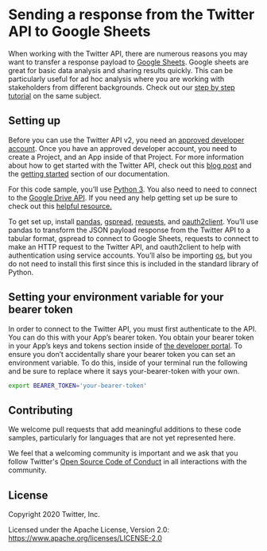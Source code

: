 # Sending a response from the Twitter API to Google Sheets
When working with the Twitter API, there are numerous reasons you may want to transfer a response payload to [Google Sheets](https://www.google.com/sheets/about/). Google sheets are great for basic data analysis and sharing results quickly. This can be particularly useful for ad hoc analysis where you are working with stakeholders from different backgrounds. Check out our [step by step tutorial](https://dev.to/twitterdev/sending-a-response-from-the-twitter-api-to-a-spreadsheet-in-google-sheets-1d9h) on the same subject.

## Setting up
Before you can use the Twitter API v2, you need an [approved developer account](https://developer.twitter.com/en/apply-for-access). Once you have an approved developer account, you need to create a Project, and an App inside of that Project. For more information about how to get started with the Twitter API, check out this [blog post](https://dev.to/twitterdev/step-by-step-guide-to-making-your-first-request-to-the-new-twitter-api-v2-42mi) and the [getting started](https://developer.twitter.com/en/docs/getting-started) section of our documentation. 

For this code sample, you’ll use [Python 3](https://www.python.org/downloads/). You also need to need to connect to the [Google Drive API](https://developers.google.com/drive). If you need any help getting set up be sure to check out this [helpful resource.](https://levelup.gitconnected.com/python-pandas-google-spreadsheet-476bd6a77f2b)

To get set up, install [pandas](https://pandas.pydata.org/), [gspread](https://gspread.readthedocs.io/en/latest/), [requests](https://requests.readthedocs.io/en/master/), and [oauth2client](https://pypi.org/project/oauth2client/). You’ll use pandas to transform the JSON payload response from the Twitter API to a tabular format, gspread to connect to Google Sheets, requests to connect to make an HTTP request to the Twitter API, and oauth2client to help with authentication using service accounts. You’ll also be importing [os](https://docs.python.org/3/library/os.html), but you do not need to install this first since this is included in the standard library of Python.

## Setting your environment variable for your bearer token

In order to connect to the Twitter API, you must first authenticate to the API. You can do this with your App’s bearer token. You obtain your bearer token in your App’s keys and tokens section inside of [the developer portal](https://developer.twitter.com/en/portal/dashboard). To ensure you don’t accidentally share your bearer token you can set an environment variable. To do this, inside of your terminal run the following and be sure to replace where it says your-bearer-token with your own.

```bash
export BEARER_TOKEN='your-bearer-token'
```

## Contributing

We welcome pull requests that add meaningful additions to these code samples, particularly for languages that are not yet represented here.

We feel that a welcoming community is important and we ask that you follow Twitter's
[Open Source Code of Conduct](https://github.com/twitter/code-of-conduct/blob/master/code-of-conduct.md)
in all interactions with the community.

## License

Copyright 2020 Twitter, Inc.

Licensed under the Apache License, Version 2.0: https://www.apache.org/licenses/LICENSE-2.0
